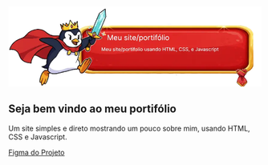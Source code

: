 ![](https://github.com/andrepixel/andrepixel.github.io/blob/main/Banner_github_project.webp)

## Seja bem vindo ao meu portifólio

Um site simples e direto mostrando um pouco sobre mim, usando HTML, CSS e Javascript.

[Figma do Projeto](https://www.figma.com/design/eLkFGcELiFHIINC8tSIvT6/Portfolio?node-id=0-1&t=745QY5422hed548X-1)
